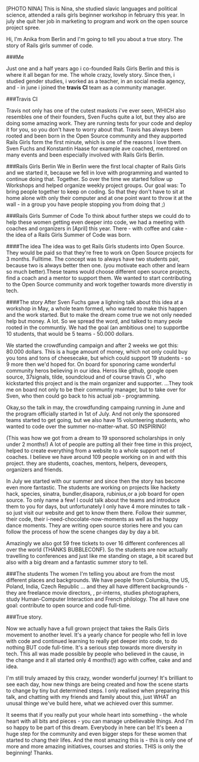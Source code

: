 
[PHOTO NINA]
This is Nina, she studied slavic languages and political science,  attended a rails girls beginner workshop in february this year. In july she quit her job in marketing to program and work on the open source project spree.

Hi, I'm Anika from Berlin and I'm going to tell you about a true story. The story of Rails girls summer of code.

###Me

Just one and a half years ago i co-founded Rails Girls Berlin and this is where it all began for me. The whole crazy, lovely story.
Since then, i studied gender studies, i worked as a teacher,  in an social media agency, and  - in june i joined the **travis CI** team as a community manager.

###Travis CI

Travis not only has one of the cutest maskots i've ever seen, WHICH also resembles one of their founders, Sven Fuchs quite a lot, but they also are doing some amazing work. They are running tests for your code and deploy it for you, so you don't have to worry about that.
Travis has always been rooted and been born in the Open Source community and they aupported  Rails Girls form the first minute, which is one of the reasons I love them. Sven Fuchs and Konstantin Haase for example ave coached, mentored on many events and been especially involved with Rails Girls Berlin. 

###Rails Girls Berlin
We in Berlin were the first local chapter of Rails Girls and we started it, because we fell in love with programming and wanted to continue doing that. Together. So over the time we started follow up Workshops and helped organize weekly project groups. Our goal was: To bring people together to keep on coding. So that they don't have to sit at home alone with only their computer and at one point want to throw it at the wall - in a group you have people stopping you from doing that ;)

###Rails Girls Summer of Code
To think about further steps we could do to help these women getting even deeper into code, we had a meeting with coaches and organizers in [April] this year. There - with coffee and cake - the idea of a Rails Girls Summer of Code was born. 

####The idea
The idea was to get Rails Girls students into Open Source. They would be paid so that they're free to work on Open Source projects for 3 months. Fulltime. The concept was to always have two students pair, because two is always better then one. (you motivate each other and learn so much better).These teams would choose different open source projects, find a coach and a mentor to support them.
We wanted to start contributing to the Open Source community and work together towards more diverstiy in tech.

####The story
After Sven Fuchs gave a lighning talk about this idea at a workshop in May, a whole team formed, who wanted to make this happen and the work started.
But to make the dream come true we not only needed help but money. A lot. So we spread the word, and talked to many peole rooted in the communtiy. We had the goal (an ambitious one) to supportbe 10 students, that would be 5 teams - 50.000 dollars.

We started the crowdfunding campaign and after 2 weeks we got this:
80.000 dollars. 
This is a huge amount of money, which not only could buy you tons and tons of cheesecake, but which could support 19 students - so 9 more then we'd hoped for.
On board for sponoring came wonderful community heros believing in our idea. Heros like github, google open source, 37signals, tilde, soundcloud and of course travis CI , who kickstarted this project and is the main organizer and supporter. ...They took me on board not only to be their communtiy manager, but to take over for Sven, who then could go back to his actual job - programming.

Okay,so the talk in may, the crowdfunding campaing running in June and the program officially started in 1st of July.
And not only the sponsored teams started to get going, but we also have 15 volunteering students, who wanted to code over the summer no-matter-what. SO INSPIRING!

(This was how we got from a dream to 19 sponsored scholarships in only under 2 months!)
A lot of people are putting all their free time in this project, helped to create everything from a website to a whole support net of coaches.
I believe we have around 109 people working on in and with this project. they are students, coaches, mentors, helpers, deveopers, organizers and friends.

In July we started with our summer and since then the story has become even more fantastic. The students are working on projects like hackety hack, species, sinatra, bundler,disapora, rubinius,or a job board for open source. To only name a few!
I could talk about the teams and introduce them to you for days, but unfortunately I only have 4 more minutes to talk - so just visit our website and get to know them there. Follow their summer, their code, their i-need-chocolate-now-moments as well as the happy dance moments. 
They are writing open source stories here and you can follow the process of how the scene changes day by day a bit.

Amazingly we also got 59 free tickets to over 16 different conferences all over the world (THANKS BUBBLECONF).
So the students are now actually travelling to conferences and just like me standing on stage, a bit scared but also with a big dream and a fantastic summer story to tell.

###The students
The women I'm telling you about are from the most different places and backgrounds. 
We have people from Columbia, the US, Poland, India, Czech Republic ... and they all have different backgrounds - they are freelance movie directors,  , pr-interns, studies photographers, study Human-Computer Interaction and French philology. The all have one goal: contribute to open source and code full-time.

###True story.

 Now we actually have a full grown project that takes the Rails Girls movement to another level. It's a yearly chance for people who fell in love with code and continued learning to really get deeper into code, to do nothing BUT code full-time. It's a serious step towards more diversity in tech.
This all was made possible by people who believed in the cause, in the change and it all started only 4 months(!) ago with coffee, cake and and idea.

I'm still truly amazed by this crazy, wonder wonderful journey! It's brilliant to see each day, how new things are being created and how the scene starts to change by tiny but determined steps. 
I only realised when preparing this talk, and chatting with my friends and family about this, just WHAT an unusal thinge we've build here, what we achieved over this summer. 

It seems that if you really put your whole heart into something - the whole heart with all bits and pieces - you can manage unbelievable things.
And I'm so happy to be part of this dream. Everybody in here can be! It's been a huge step for the community and even bigger steps for these women that started to chang their lifes. And the most amazing this is - this is only one of more and more amazing initiatives, courses and stories. THIS is only the beginning! Thanks.



